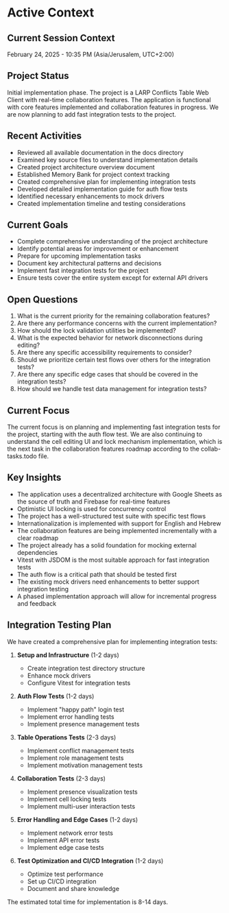 # Active Context

## Current Session Context

February 24, 2025 - 10:35 PM (Asia/Jerusalem, UTC+2:00)

## Project Status

Initial implementation phase. The project is a LARP Conflicts Table Web Client with real-time collaboration features. The application is functional with core features implemented and collaboration features in progress. We are now planning to add fast integration tests to the project.

## Recent Activities

- Reviewed all available documentation in the docs directory
- Examined key source files to understand implementation details
- Created project architecture overview document
- Established Memory Bank for project context tracking
- Created comprehensive plan for implementing integration tests
- Developed detailed implementation guide for auth flow tests
- Identified necessary enhancements to mock drivers
- Created implementation timeline and testing considerations

## Current Goals

- Complete comprehensive understanding of the project architecture
- Identify potential areas for improvement or enhancement
- Prepare for upcoming implementation tasks
- Document key architectural patterns and decisions
- Implement fast integration tests for the project
- Ensure tests cover the entire system except for external API drivers

## Open Questions

1. What is the current priority for the remaining collaboration features?
2. Are there any performance concerns with the current implementation?
3. How should the lock validation utilities be implemented?
4. What is the expected behavior for network disconnections during editing?
5. Are there any specific accessibility requirements to consider?
6. Should we prioritize certain test flows over others for the integration tests?
7. Are there any specific edge cases that should be covered in the integration tests?
8. How should we handle test data management for integration tests?

## Current Focus

The current focus is on planning and implementing fast integration tests for the project, starting with the auth flow test. We are also continuing to understand the cell editing UI and lock mechanism implementation, which is the next task in the collaboration features roadmap according to the collab-tasks.todo file.

## Key Insights

- The application uses a decentralized architecture with Google Sheets as the source of truth and Firebase for real-time features
- Optimistic UI locking is used for concurrency control
- The project has a well-structured test suite with specific test flows
- Internationalization is implemented with support for English and Hebrew
- The collaboration features are being implemented incrementally with a clear roadmap
- The project already has a solid foundation for mocking external dependencies
- Vitest with JSDOM is the most suitable approach for fast integration tests
- The auth flow is a critical path that should be tested first
- The existing mock drivers need enhancements to better support integration testing
- A phased implementation approach will allow for incremental progress and feedback

## Integration Testing Plan

We have created a comprehensive plan for implementing integration tests:

1. **Setup and Infrastructure** (1-2 days)

   - Create integration test directory structure
   - Enhance mock drivers
   - Configure Vitest for integration tests

2. **Auth Flow Tests** (1-2 days)

   - Implement "happy path" login test
   - Implement error handling tests
   - Implement presence management tests

3. **Table Operations Tests** (2-3 days)

   - Implement conflict management tests
   - Implement role management tests
   - Implement motivation management tests

4. **Collaboration Tests** (2-3 days)

   - Implement presence visualization tests
   - Implement cell locking tests
   - Implement multi-user interaction tests

5. **Error Handling and Edge Cases** (1-2 days)

   - Implement network error tests
   - Implement API error tests
   - Implement edge case tests

6. **Test Optimization and CI/CD Integration** (1-2 days)
   - Optimize test performance
   - Set up CI/CD integration
   - Document and share knowledge

The estimated total time for implementation is 8-14 days.

